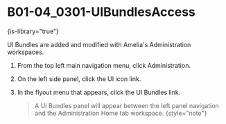 # B01-04_0301-UIBundlesAccess

{is-library="true"}

<snippet id="B01-04_0301-UIBundlesAccess_snippet">



UI Bundles are added and modified with Amelia's Administration workspaces.

1. From the top left main navigation menu, click Administration.

2. On the left side panel, click the UI icon link.

3. In the flyout menu that appears, click the UI Bundles link.

   > A UI Bundles panel will appear between the left panel navigation and the Administration Home tab workspace. {style="note"}


</snippet>